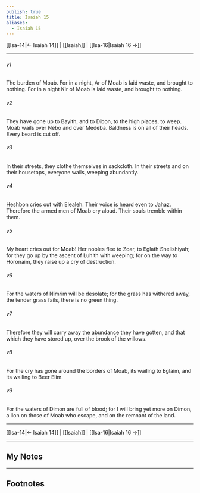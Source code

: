 ```yaml
---
publish: true
title: Isaiah 15
aliases:
  - Isaiah 15
---
```


[[Isa-14|← Isaiah 14]] | [[Isaiah]] | [[Isa-16|Isaiah 16 →]]
***



###### v1 
The burden of Moab. For in a night, Ar of Moab is laid waste, and brought to nothing. For in a night Kir of Moab is laid waste, and brought to nothing. 

###### v2 
They have gone up to Bayith, and to Dibon, to the high places, to weep. Moab wails over Nebo and over Medeba. Baldness is on all of their heads. Every beard is cut off. 

###### v3 
In their streets, they clothe themselves in sackcloth. In their streets and on their housetops, everyone wails, weeping abundantly. 

###### v4 
Heshbon cries out with Elealeh. Their voice is heard even to Jahaz. Therefore the armed men of Moab cry aloud. Their souls tremble within them. 

###### v5 
My heart cries out for Moab! Her nobles flee to Zoar, to Eglath Shelishiyah; for they go up by the ascent of Luhith with weeping; for on the way to Horonaim, they raise up a cry of destruction. 

###### v6 
For the waters of Nimrim will be desolate; for the grass has withered away, the tender grass fails, there is no green thing. 

###### v7 
Therefore they will carry away the abundance they have gotten, and that which they have stored up, over the brook of the willows. 

###### v8 
For the cry has gone around the borders of Moab, its wailing to Eglaim, and its wailing to Beer Elim. 

###### v9 
For the waters of Dimon are full of blood; for I will bring yet more on Dimon, a lion on those of Moab who escape, and on the remnant of the land.

***
[[Isa-14|← Isaiah 14]] | [[Isaiah]] | [[Isa-16|Isaiah 16 →]]

---
## My Notes

---
## Footnotes